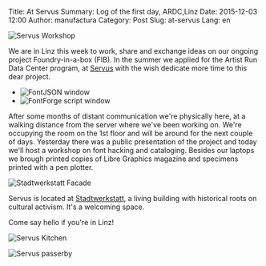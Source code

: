 Title: At Servus
Summary: Log of the first day, ARDC,Linz
Date: 2015-12-03 12:00
Author: manufactura
Category: Post
Slug: at-servus
Lang: en

![Servus Workshop]({static}/media/servus_ardc_workshop.jpg)

We are in Linz this week to work, share and exchange ideas on our ongoing  project Foundry-in-a-box (FIB). In the summer we applied for the Artist Run Data Center program, at [Servus](http://core.servus.at) with the wish dedicate more time to this dear project.

<ul class="display grid-x grid-margin-x small-up-2">
  <li class="cell"><img src="{static}/media/servus_ardc_fontjson.jpg" alt="FontJSON window"></li>
  <li class="cell"><img src="{static}/media/servus_ardc_fontforge-script.jpg" alt="FontForge script window"></li>
</ul>

After some months of distant communication we're physically here, at a walking distance from the server where we've been working on.
We're occupying the room on the 1st floor and will be around for the next couple of days. Yesterday there was a public presentation of the project and today we'll host a workshop on font hacking and cataloging. Besides our laptops we brough printed copies of Libre Graphics magazine and specimens printed with a pen plotter.

![Stadtwerkstatt Facade]({static}/media/servus_ardc_facade.jpg)

Servus is located at [Stadtwerkstatt](https://en.wikipedia.org/wiki/Stadtwerkstatt), a living building with historical roots on cultural activism. It's a welcoming space.

Come say hello if you're in Linz!

![Servus Kitchen]({static}/media/servus_ardc_kitchen.jpg)

![Servus passerby]({static}/media/servus_ardc_dog.jpg)

